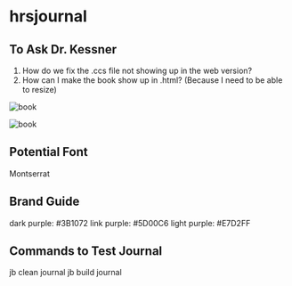 # hrsjournal

## To Ask Dr. Kessner

1. How do we fix the .ccs file not showing up in the web version?
2. How can I make the book show up in .html? (Because I need to be able to resize)

![book](./images/book1.png)

<div>
<img src="./images/book1.png" alt="book"/>
</div>

## Potential Font

Montserrat

## Brand Guide

dark purple: #3B1072
link purple: #5D00C6
light purple: #E7D2FF

## Commands to Test Journal

jb clean journal
jb build journal